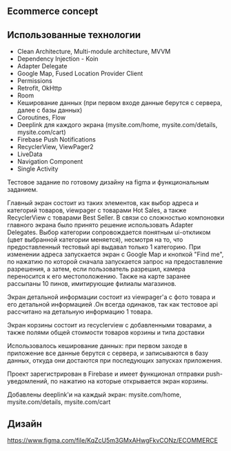 ## Ecommerce concept

## Использованные технологии

- Clean Architecture, Multi-module architecture, MVVM
- Dependency Injection - Koin
- Adapter Delegate
- Google Map, Fused Location Provider Client
- Permissions
- Retrofit, OkHttp
- Room
- Кеширование данных (при первом входе данные берутся с сервера, далее с базы данных)
- Coroutines, Flow
- Deeplink для каждого экрана (mysite.com/home, mysite.com/details, mysite.com/cart)
- Firebase Push Notifications
- RecyclerView, ViewPager2
- LiveData
- Navigation Component
- Single Activity

Тестовое задание по готовому дизайну на figma и функциональным заданием. 

Главный экран состоит из таких элементов, как выбор адреса и категорий товаров, viewpager с товарами Hot Sales, а также RecyclerView с товарами Best Seller. В связи со сложностью компоновки главного экрана было принято решение использовать Adapter Delegates. Выбор категории сопровождается понятным ui-откликом (цвет выбранной категории меняется), несмотря на то, что предоставленный тестовый api выдавал только 1 категорию. При изменении адреса запускается экран с Google Map и кнопкой "Find me", по нажатию по которой сначала запускается запрос на предоставление разрешения, а затем, если пользователь разрешил, камера переносится к его местоположению. Также на карте заранее рассыпаны 10 пинов, имитирующие филиалы магазинов.

Экран детальной информации состоит из viewpager'а с фото товара и его детальной информацией .Он всегда одинаков, так как тестовое api рассчитано на детальную информацию 1 товара.

Экран корзины состоит из recyclerview с добавленными товарами, а также полями общей стоимости товаров корзины и типа доставки

Использовалось кеширование данных: при первом заходе в приложение все данные берутся с сервера, и записываются в базу данных, откуда они достаются при последующих запусках приложения.

Проект зарегистрирован в Firebase и имеет функционал отправки push-уведомлений, по нажатию на которые открывается экран корзины.

Добавлены deeplink'и на каждый экран: mysite.com/home, mysite.com/details, mysite.com/cart

## Дизайн 

https://www.figma.com/file/KqZcU5m3GMxAHwgFkvCONz/ECOMMERCE
